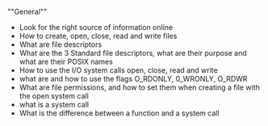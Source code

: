 ""General""
- Look for the right source of information online
- How to create, open, close, read and write files
- What are file descriptors
- What are the 3 Standard file descriptors, what are their purpose and what are their POSIX names
- How to use the I/O system calls open, close, read and write
- what are and how to use the flags O_RDONLY, 0_WRONLY, O_RDWR
- What are file permissions, and how to set them when creating a file with the open system call
- what is a system call
- What is the difference between a function and a system call

